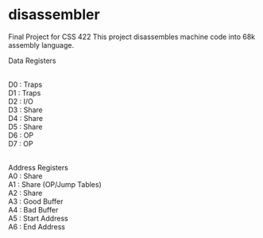 disassembler
============

Final Project for CSS 422
This project disassembles machine code into 68k assembly language.

Data Registers

<br>D0 : Traps
<br>D1 : Traps
<br>D2 : I/O
<br>D3 : Share
<br>D4 : Share
<br>D5 : Share
<br>D6 : OP
<br>D7 : OP

<br>Address Registers
<br>A0 : Share 
<br>A1 : Share (OP/Jump Tables)
<br>A2 : Share
<br>A3 : Good Buffer
<br>A4 : Bad Buffer
<br>A5 : Start Address
<br>A6 : End Address
<br>
